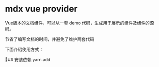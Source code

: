 # mdx vue provider

Vue版本的文档组件，可以从一套 demo 代码，生成用于展示的组件及组件的源码。

节省了编写文档的时间，并避免了维护两套代码

下面介绍使用方式：

## 安装依赖
yarn add 